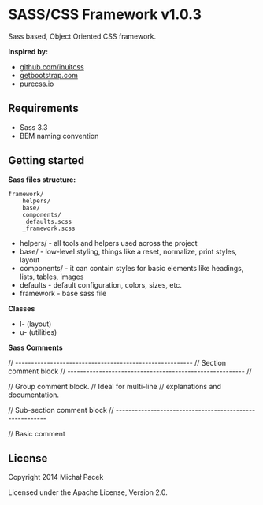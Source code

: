 # SASS/CSS Framework v1.0.3

Sass based, Object Oriented CSS framework. 

**Inspired by:**

* [github.com/inuitcss](https://github.com/inuitcss)
* [getbootstrap.com](http://getbootstrap.com/)
* [purecss.io](http://purecss.io/)

## Requirements

* Sass 3.3
* BEM naming convention

## Getting started

**Sass files structure:**

	framework/
		helpers/
		base/
		components/
		_defaults.scss
		_framework.scss

* helpers/ - all tools and helpers used across the project
* base/ - low-level styling, things like a reset, normalize, print styles, layout
* components/ - it can contain styles for basic elements like headings, lists, tables, images
* defaults - default configuration, colors, sizes, etc.
* framework - base sass file

**Classes**

* l- (layout)
* u- (utilities)

**Sass Comments**

// --------------------------------------------------------
// Section comment block
// -------------------------------------------------------- //
 
// Group comment block.
// Ideal for multi-line 
// explanations and documentation.
 
// Sub-section comment block
// --------------------------------------------------------
 
// Basic comment

## License

Copyright 2014 Michał Pacek

Licensed under the Apache License, Version 2.0.
